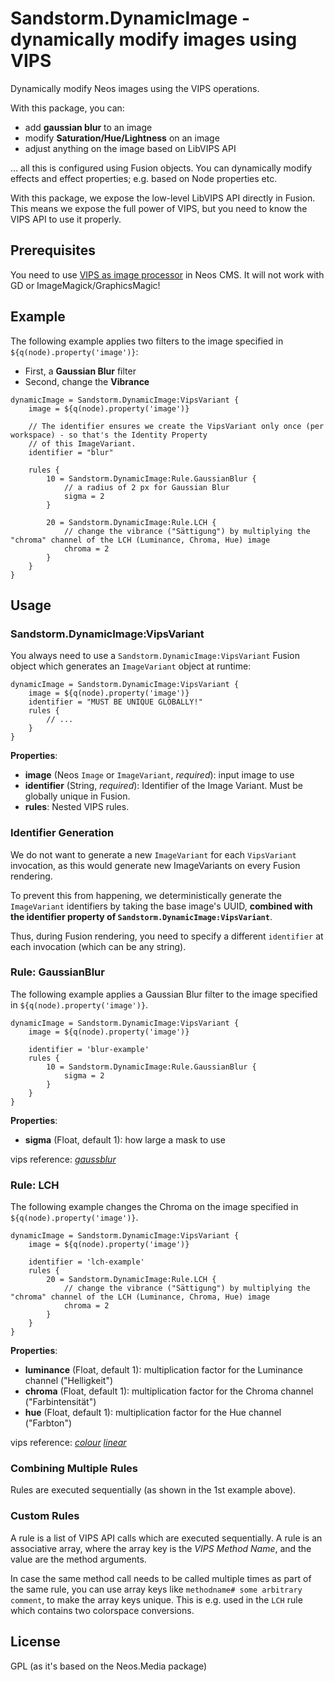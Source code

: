 # Sandstorm.DynamicImage - dynamically modify images using VIPS

Dynamically modify Neos images using the VIPS operations.

With this package, you can:

- add **gaussian blur** to an image
- modify **Saturation/Hue/Lightness** on an image
- adjust anything on the image based on LibVIPS API

... all this is configured using Fusion objects. You can dynamically modify effects and effect properties; e.g.
based on Node properties etc.

With this package, we expose the low-level LibVIPS API directly in Fusion. This means we expose the full
power of VIPS, but you need to know the VIPS API to use it properly.


## Prerequisites

You need to use [VIPS as image processor](https://www.flownative.com/de/dokumentation/anleitungen/beach/neos-cms-vips-for-faster-image-rendering.html)
in Neos CMS. It will not work with GD or ImageMagick/GraphicsMagic!


## Example

The following example applies two filters to the image specified in `${q(node).property('image')}`: 

- First, a **Gaussian Blur** filter
- Second, change the **Vibrance** 

```
dynamicImage = Sandstorm.DynamicImage:VipsVariant {
    image = ${q(node).property('image')}

    // The identifier ensures we create the VipsVariant only once (per workspace) - so that's the Identity Property
    // of this ImageVariant.    
    identifier = "blur"

    rules {
        10 = Sandstorm.DynamicImage:Rule.GaussianBlur {
            // a radius of 2 px for Gaussian Blur
            sigma = 2
        }

        20 = Sandstorm.DynamicImage:Rule.LCH {
            // change the vibrance ("Sättigung") by multiplying the "chroma" channel of the LCH (Luminance, Chroma, Hue) image
            chroma = 2
        }
    }
}
```


## Usage

### Sandstorm.DynamicImage:VipsVariant

You always need to use a `Sandstorm.DynamicImage:VipsVariant` Fusion object which generates an `ImageVariant`
object at runtime:

```
dynamicImage = Sandstorm.DynamicImage:VipsVariant {
    image = ${q(node).property('image')}
    identifier = "MUST BE UNIQUE GLOBALLY!"
    rules {
        // ...
    }
}
```

**Properties**:

- **image** (Neos `Image` or `ImageVariant`, *required*): input image to use
- **identifier** (String, *required*): Identifier of the Image Variant. Must be globally unique in Fusion.
- **rules**: Nested VIPS rules.


### Identifier Generation

We do not want to generate a new `ImageVariant` for each `VipsVariant` invocation, as this would generate
new ImageVariants on every Fusion rendering.

To prevent this from happening, we deterministically generate the `ImageVariant` identifiers by taking the
base image's UUID, **combined with the identifier property of `Sandstorm.DynamicImage:VipsVariant`**.

Thus, during Fusion rendering, you need to specify a different `identifier` at each invocation (which can be
any string).


### Rule: GaussianBlur

The following example applies a Gaussian Blur filter to the image specified in `${q(node).property('image')}`.

```
dynamicImage = Sandstorm.DynamicImage:VipsVariant {
    image = ${q(node).property('image')}
    
    identifier = 'blur-example'
    rules {
        10 = Sandstorm.DynamicImage:Rule.GaussianBlur {
            sigma = 2
        }
    }
}
```

**Properties**:

- **sigma** (Float, default 1): how large a mask to use

vips reference: [*gaussblur*](https://libvips.github.io/libvips/API/current/libvips-convolution.html#vips-gaussblur)


### Rule: LCH

The following example changes the Chroma on the image specified in `${q(node).property('image')}`.

```
dynamicImage = Sandstorm.DynamicImage:VipsVariant {
    image = ${q(node).property('image')}
    
    identifier = 'lch-example'
    rules {
        20 = Sandstorm.DynamicImage:Rule.LCH {
            // change the vibrance ("Sättigung") by multiplying the "chroma" channel of the LCH (Luminance, Chroma, Hue) image
            chroma = 2
        }
    }
}
```

**Properties**:

- **luminance** (Float, default 1): multiplication factor for the Luminance channel ("Helligkeit")
- **chroma** (Float, default 1): multiplication factor for the Chroma channel ("Farbintensität")
- **hue** (Float, default 1): multiplication factor for the Hue channel ("Farbton")

vips reference: [*colour*](https://libvips.github.io/libvips/API/current/libvips-colour.html#libvips-colour.description) [*linear*](https://libvips.github.io/libvips/API/current/libvips-arithmetic.html#vips-linear)


### Combining Multiple Rules

Rules are executed sequentially (as shown in the 1st example above). 


### Custom Rules

A rule is a list of VIPS API calls which are executed sequentially. A rule is an associative array,
where the array key is the *VIPS Method Name*, and the value are the method arguments.

In case the same method call needs to be called multiple times as part of the same rule, you can
use array keys like `methodname# some arbitrary comment`, to make the array keys unique. This
is e.g. used in the `LCH` rule which contains two colorspace conversions.


## License

GPL (as it's based on the Neos.Media package)
